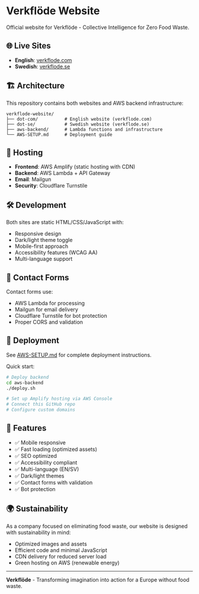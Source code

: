 # Verkflöde Website

Official website for Verkflöde - Collective Intelligence for Zero Food Waste.

## 🌐 Live Sites

- **English**: [verkflode.com](https://verkflode.com)
- **Swedish**: [verkflode.se](https://verkflode.se)

## 🏗️ Architecture

This repository contains both websites and AWS backend infrastructure:

```
verkflode-website/
├── dot-com/          # English website (verkflode.com)
├── dot-se/           # Swedish website (verkflode.se)
├── aws-backend/      # Lambda functions and infrastructure
└── AWS-SETUP.md      # Deployment guide
```

## 🚀 Hosting

- **Frontend**: AWS Amplify (static hosting with CDN)
- **Backend**: AWS Lambda + API Gateway
- **Email**: Mailgun
- **Security**: Cloudflare Turnstile

## 🛠️ Development

Both sites are static HTML/CSS/JavaScript with:
- Responsive design
- Dark/light theme toggle
- Mobile-first approach
- Accessibility features (WCAG AA)
- Multi-language support

## 📧 Contact Forms

Contact forms use:
- AWS Lambda for processing
- Mailgun for email delivery
- Cloudflare Turnstile for bot protection
- Proper CORS and validation

## 🔧 Deployment

See [AWS-SETUP.md](AWS-SETUP.md) for complete deployment instructions.

Quick start:
```bash
# Deploy backend
cd aws-backend
./deploy.sh

# Set up Amplify hosting via AWS Console
# Connect this GitHub repo
# Configure custom domains
```

## 📱 Features

- ✅ Mobile responsive
- ✅ Fast loading (optimized assets)
- ✅ SEO optimized
- ✅ Accessibility compliant
- ✅ Multi-language (EN/SV)
- ✅ Dark/light themes
- ✅ Contact forms with validation
- ✅ Bot protection

## 🌍 Sustainability

As a company focused on eliminating food waste, our website is designed with sustainability in mind:
- Optimized images and assets
- Efficient code and minimal JavaScript
- CDN delivery for reduced server load
- Green hosting on AWS (renewable energy)

---

**Verkflöde** - Transforming imagination into action for a Europe without food waste.
